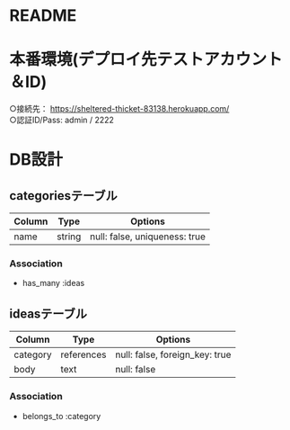 # README
# 本番環境(デプロイ先テストアカウント＆ID)
  ○接続先： https://sheltered-thicket-83138.herokuapp.com/ <br>
  ○認証ID/Pass:  admin / 2222<br>
  
# DB設計

## categoriesテーブル
| Column | Type     | Options                       |
|--------|----------| ------------------------------|
| name   | string   | null: false, uniqueness: true |


### Association
- has_many :ideas

## ideasテーブル
| Column       | Type       | Options                        |
|--------------|------------|--------------------------------|
| category     | references | null: false, foreign_key: true |
| body         | text       | null: false                    |

### Association
- belongs_to :category

